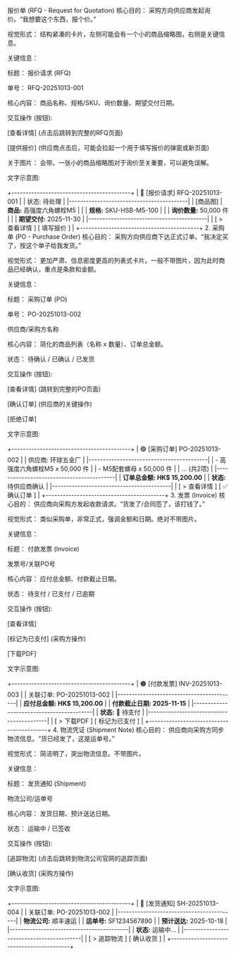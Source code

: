 报价单 (RFQ - Request for Quotation)
核心目的： 采购方向供应商发起询价。“我想要这个东西，报个价。”

视觉形式： 结构紧凑的卡片，左侧可能会有一个小的商品缩略图，右侧是关键信息。

关键信息：

标题： 报价请求 (RFQ)

单号： RFQ-20251013-001

核心内容： 商品名称、规格/SKU、询价数量、期望交付日期。

交互操作 (按钮):

[查看详情] (点击后跳转到完整的RFQ页面)

[提供报价] (供应商点击后，可能会拉起一个用于填写报价的弹窗或新页面)

关于图片： 会带。一张小的商品缩略图对于询价至关重要，可以避免误解。

文字示意图:

+------------------------------------------+
| 🔵 [报价请求] RFQ-20251013-001              |
| 状态: 待处理                             |
|------------------------------------------|
| [商品图] | **商品:** 高强度六角螺栓M5         |
|          | **规格:** SKU-HSB-M5-100           |
|          | **询价数量:** 50,000 件            |
|          | **期望交付:** 2025-11-30         |
|------------------------------------------|
| [ > 查看详情 ]             [ 填写报价 ]  |
+------------------------------------------+
2. 采购单 (PO - Purchase Order)
核心目的： 采购方向供应商下达正式订单。“我决定买了，按这个单子给我发货。”

视觉形式： 更加严肃、信息密度更高的列表式卡片。一般不带图片，因为此时商品已经确认，重点是条款和金额。

关键信息：

标题： 采购订单 (PO)

单号： PO-20251013-002

供应商/采购方名称

核心内容： 简化的商品列表（名称 x 数量）、订单总金额。

状态： 待确认 / 已确认 / 已发货

交互操作 (按钮):

[查看详情] (跳转到完整的PO页面)

[确认订单] (供应商的关键操作)

[拒绝订单]

文字示意图:

+------------------------------------------+
| 🟢 [采购订单] PO-20251013-002              |
| 供应商: 环球五金厂                         |
|------------------------------------------|
| - 高强度六角螺栓M5 x 50,000 件             |
| - M5配套螺母 x 50,000 件                   |
| ... (共2项)                              |
|------------------------------------------|
| **订单总金额: HK$ 15,200.00** |
| **状态:** 待供应商确认                     |
|------------------------------------------|
| [ > 查看详情 ]             [ ✅ 确认订单 ] |
+------------------------------------------+
3. 发票 (Invoice)
核心目的： 供应商向采购方发起收款请求。“货发了/合同签了，该打钱了。”

视觉形式： 类似采购单，非常正式，强调金额和日期。绝对不带图片。

关键信息：

标题： 付款发票 (Invoice)

发票号/关联PO号

核心内容： 应付总金额、付款截止日期。

状态： 待支付 / 已支付 / 已逾期

交互操作 (按钮):

[查看详情]

[标记为已支付] (采购方操作)

[下载PDF]

文字示意图:

+------------------------------------------+
| 🟠 [付款发票] INV-20251013-003              |
| 关联订单: PO-20251013-002                  |
|------------------------------------------|
| **应付总金额: HK$ 15,200.00** |
| **付款截止日期: 2025-11-15** |
|------------------------------------------|
| **状态:** 🔴 待支付                        |
|------------------------------------------|
| [ > 下载PDF ]           [ 标记为已支付 ] |
+------------------------------------------+
4. 物流凭证 (Shipment Note)
核心目的： 供应商向采购方同步物流信息。“货已经发了，这是运单号。”

视觉形式： 简洁明了，突出物流信息。不带图片。

关键信息：

标题： 发货通知 (Shipment)

物流公司/运单号

核心内容： 发货日期、预计送达日期。

状态： 运输中 / 已签收

交互操作 (按钮):

[追踪物流] (点击后跳转到物流公司官网的追踪页面)

[确认收货] (采购方操作)

文字示意图:

+------------------------------------------+
| 🚚 [发货通知] SH-20251013-004              |
| 关联订单: PO-20251013-002                  |
|------------------------------------------|
| **物流公司:** 顺丰速运                     |
| **运单号:** SF1234567890                   |
| **预计送达:** 2025-10-18                   |
|------------------------------------------|
| **状态:** 运输中...                        |
|------------------------------------------|
| [ > 追踪物流 ]             [ 确认收货 ]  |
+------------------------------------------+

